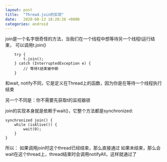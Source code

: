 ```yaml
---
layout: post
title:  "Thread.join的实现"
date:   2020-08-13 18:20:26 +0800
categories: android
---
```


join是一个名字很奇怪的方法，当我们在一个线程中想等待另一个线程t运行结束， 可以调用t.join()

        try {
            t.join();
        } catch (InterruptedException e) {
            // 等待t结束被中断
        }

和wait, notify不同，它是定义在Thread上的函数，因为你是在等待一个线程执行结束

另一个不同是：你不需要先获取t的监视器锁

join的实现本身就是依赖于wait()，它整个方法都是synchronized:

    synchronized join() {
        while (isAlive()) {
            wait(0);
        }
    }


所以：
如果调用join时这个thread已经结束，那么直接通过
如果未结束，那么会wait在这个thread上，thread结束时会调用notifyAll，这样就通过了
